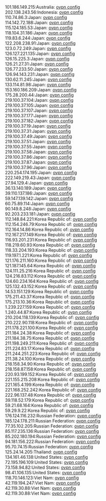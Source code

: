101.186.149.215:Australia: [ovpn config](vpn/101_186_149_215.ovpn)  
202.138.243.56:Indonesia: [ovpn config](vpn/202_138_243_56.ovpn)  
110.74.86.3:Japan: [ovpn config](vpn/110_74_86_3.ovpn)  
114.142.72.188:Japan: [ovpn config](vpn/114_142_72_188.ovpn)  
115.124.185.53:Japan: [ovpn config](vpn/115_124_185_53.ovpn)  
118.104.31.186:Japan: [ovpn config](vpn/118_104_31_186.ovpn)  
119.83.6.244:Japan: [ovpn config](vpn/119_83_6_244.ovpn)  
122.208.238.91:Japan: [ovpn config](vpn/122_208_238_91.ovpn)  
123.0.72.249:Japan: [ovpn config](vpn/123_0_72_249.ovpn)  
126.127.221.135:Japan: [ovpn config](vpn/126_127_221_135.ovpn)  
126.15.225.3:Japan: [ovpn config](vpn/126_15_225_3.ovpn)  
126.21.27.31:Japan: [ovpn config](vpn/126_21_27_31.ovpn)  
126.77.233.50:Japan: [ovpn config](vpn/126_77_233_50.ovpn)  
126.94.143.231:Japan: [ovpn config](vpn/126_94_143_231.ovpn)  
130.62.11.245:Japan: [ovpn config](vpn/130_62_11_245.ovpn)  
133.114.81.98:Japan: [ovpn config](vpn/133_114_81_98.ovpn)  
153.160.186.209:Japan: [ovpn config](vpn/153_160_186_209.ovpn)  
175.28.200.44:Japan: [ovpn config](vpn/175_28_200_44.ovpn)  
219.100.37.104:Japan: [ovpn config](vpn/219_100_37_104.ovpn)  
219.100.37.105:Japan: [ovpn config](vpn/219_100_37_105.ovpn)  
219.100.37.107:Japan: [ovpn config](vpn/219_100_37_107.ovpn)  
219.100.37.177:Japan: [ovpn config](vpn/219_100_37_177.ovpn)  
219.100.37.182:Japan: [ovpn config](vpn/219_100_37_182.ovpn)  
219.100.37.19:Japan: [ovpn config](vpn/219_100_37_19.ovpn)  
219.100.37.31:Japan: [ovpn config](vpn/219_100_37_31.ovpn)  
219.100.37.49:Japan: [ovpn config](vpn/219_100_37_49.ovpn)  
219.100.37.51:Japan: [ovpn config](vpn/219_100_37_51.ovpn)  
219.100.37.55:Japan: [ovpn config](vpn/219_100_37_55.ovpn)  
219.100.37.58:Japan: [ovpn config](vpn/219_100_37_58.ovpn)  
219.100.37.86:Japan: [ovpn config](vpn/219_100_37_86.ovpn)  
219.100.37.87:Japan: [ovpn config](vpn/219_100_37_87.ovpn)  
219.100.37.96:Japan: [ovpn config](vpn/219_100_37_96.ovpn)  
220.254.174.195:Japan: [ovpn config](vpn/220_254_174_195.ovpn)  
222.149.219.43:Japan: [ovpn config](vpn/222_149_219_43.ovpn)  
27.94.129.4:Japan: [ovpn config](vpn/27_94_129_4.ovpn)  
36.13.140.189:Japan: [ovpn config](vpn/36_13_140_189.ovpn)  
39.110.137.186:Japan: [ovpn config](vpn/39_110_137_186.ovpn)  
59.147.139.142:Japan: [ovpn config](vpn/59_147_139_142.ovpn)  
60.75.89.114:Japan: [ovpn config](vpn/60_75_89_114.ovpn)  
90.149.8.248:Japan: [ovpn config](vpn/90_149_8_248.ovpn)  
92.203.233.181:Japan: [ovpn config](vpn/92_203_233_181.ovpn)  
112.148.84.221:Korea Republic of: [ovpn config](vpn/112_148_84_221.ovpn)  
112.154.246.79:Korea Republic of: [ovpn config](vpn/112_154_246_79.ovpn)  
112.164.14.86:Korea Republic of: [ovpn config](vpn/112_164_14_86.ovpn)  
112.167.217.149:Korea Republic of: [ovpn config](vpn/112_167_217_149.ovpn)  
116.93.201.231:Korea Republic of: [ovpn config](vpn/116_93_201_231.ovpn)  
118.219.60.93:Korea Republic of: [ovpn config](vpn/118_219_60_93.ovpn)  
118.33.204.193:Korea Republic of: [ovpn config](vpn/118_33_204_193.ovpn)  
119.197.1.221:Korea Republic of: [ovpn config](vpn/119_197_1_221.ovpn)  
121.176.211.160:Korea Republic of: [ovpn config](vpn/121_176_211_160.ovpn)  
121.187.145.64:Korea Republic of: [ovpn config](vpn/121_187_145_64.ovpn)  
124.111.25.216:Korea Republic of: [ovpn config](vpn/124_111_25_216.ovpn)  
124.216.83.112:Korea Republic of: [ovpn config](vpn/124_216_83_112.ovpn)  
124.60.234.164:Korea Republic of: [ovpn config](vpn/124_60_234_164.ovpn)  
125.132.43.152:Korea Republic of: [ovpn config](vpn/125_132_43_152.ovpn)  
14.53.151.129:Korea Republic of: [ovpn config](vpn/14_53_151_129.ovpn)  
175.211.43.37:Korea Republic of: [ovpn config](vpn/175_211_43_37.ovpn)  
175.213.10.36:Korea Republic of: [ovpn config](vpn/175_213_10_36.ovpn)  
1.239.227.159:Korea Republic of: [ovpn config](vpn/1_239_227_159.ovpn)  
1.240.44.87:Korea Republic of: [ovpn config](vpn/1_240_44_87.ovpn)  
210.204.118.139:Korea Republic of: [ovpn config](vpn/210_204_118_139.ovpn)  
210.222.90.118:Korea Republic of: [ovpn config](vpn/210_222_90_118.ovpn)  
211.178.221.100:Korea Republic of: [ovpn config](vpn/211_178_221_100.ovpn)  
211.184.24.38:Korea Republic of: [ovpn config](vpn/211_184_24_38.ovpn)  
211.184.38.75:Korea Republic of: [ovpn config](vpn/211_184_38_75.ovpn)  
211.198.249.211:Korea Republic of: [ovpn config](vpn/211_198_249_211.ovpn)  
211.224.83.17:Korea Republic of: [ovpn config](vpn/211_224_83_17.ovpn)  
211.244.251.223:Korea Republic of: [ovpn config](vpn/211_244_251_223.ovpn)  
211.38.24.100:Korea Republic of: [ovpn config](vpn/211_38_24_100.ovpn)  
218.158.34.90:Korea Republic of: [ovpn config](vpn/218_158_34_90.ovpn)  
218.158.87.158:Korea Republic of: [ovpn config](vpn/218_158_87_158.ovpn)  
220.93.199.152:Korea Republic of: [ovpn config](vpn/220_93_199_152.ovpn)  
221.155.215.208:Korea Republic of: [ovpn config](vpn/221_155_215_208.ovpn)  
221.165.4.199:Korea Republic of: [ovpn config](vpn/221_165_4_199.ovpn)  
221.168.252.242:Korea Republic of: [ovpn config](vpn/221_168_252_242.ovpn)  
222.96.137.48:Korea Republic of: [ovpn config](vpn/222_96_137_48.ovpn)  
39.118.52.179:Korea Republic of: [ovpn config](vpn/39_118_52_179.ovpn)  
59.21.68.164:Korea Republic of: [ovpn config](vpn/59_21_68_164.ovpn)  
59.29.9.22:Korea Republic of: [ovpn config](vpn/59_29_9_22.ovpn)  
176.124.116.232:Russian Federation: [ovpn config](vpn/176_124_116_232.ovpn)  
185.124.178.211:Russian Federation: [ovpn config](vpn/185_124_178_211.ovpn)  
77.35.102.205:Russian Federation: [ovpn config](vpn/77_35_102_205.ovpn)  
85.117.235.136:Russian Federation: [ovpn config](vpn/85_117_235_136.ovpn)  
85.202.180.194:Russian Federation: [ovpn config](vpn/85_202_180_194.ovpn)  
94.181.156.222:Russian Federation: [ovpn config](vpn/94_181_156_222.ovpn)  
95.70.74.15:Russian Federation: [ovpn config](vpn/95_70_74_15.ovpn)  
125.24.14.205:Thailand: [ovpn config](vpn/125_24_14_205.ovpn)  
134.161.46.138:United States: [ovpn config](vpn/134_161_46_138.ovpn)  
72.195.196.109:United States: [ovpn config](vpn/72_195_196_109.ovpn)  
73.158.94.82:United States: [ovpn config](vpn/73_158_94_82.ovpn)  
98.41.106.135:United States: [ovpn config](vpn/98_41_106_135.ovpn)  
118.70.146.123:Viet Nam: [ovpn config](vpn/118_70_146_123.ovpn)  
42.119.194.247:Viet Nam: [ovpn config](vpn/42_119_194_247.ovpn)  
42.119.30.88:Viet Nam: [ovpn config](vpn/42_119_30_88.ovpn)  
42.119.30.88:Viet Nam: [ovpn config](vpn/42_119_30_88.ovpn)  
